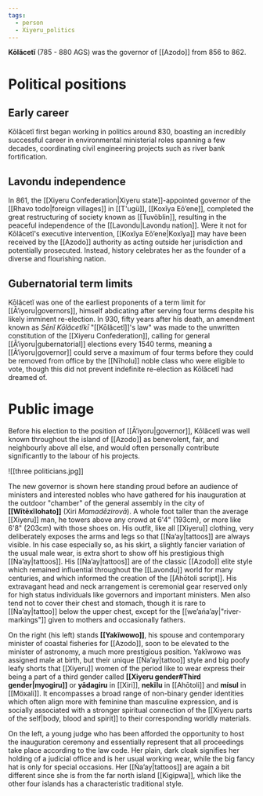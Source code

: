 ```yaml
---
tags:
  - person
  - Xiyeru_politics
---
```


**Kōlăcetĭ** (785 - 880 AGS) was the governor of [[Azodo]] from 856 to 862.
# Political positions
## Early career
Kōlăcetĭ first began working in politics around 830, boasting an incredibly successful career in environmental ministerial roles spanning a few decades, coordinating civil engineering projects such as river bank fortification. 
## Lavondu independence
In 861, the [[Xiyeru Confederation|Xiyeru state]]-appointed governor of the [[Rhavo todo|foreign villages]] in [[T'ugü]], [[Koxĭya Eōʼene]], completed the great restructuring of society known as [[Tuvöblin]], resulting in the peaceful independence of the [[Lavondu|Lavondu nation]]. Were it not for Kōlăcetĭ's executive intervention, [[Koxĭya Eōʼene|Koxĭya]] may have been received by the [[Azodo]] authority as acting outside her jurisdiction and potentially prosecuted. Instead, history celebrates her as the founder of a diverse and flourishing nation.
## Gubernatorial term limits
Kōlăcetĭ was one of the earliest proponents of a term limit for [[Āʼiyoru|governors]], himself abdicating after serving four terms despite his likely imminent re-election. In 930, fifty years after his death, an amendment known as *Sēnĭ Kōlăcetĭkī* "[[Kōlăcetĭ]]'s law" was made to the unwritten constitution of the [[Xiyeru Confederation]], calling for general [[Āʼiyoru|gubernatorial]] elections every 1540 terms, meaning a [[Āʼiyoru|governor]] could serve a maximum of four terms before they could be removed from office by the [[Nīholu]] noble class who were eligible to vote, though this did not prevent indefinite re-election as Kōlăcetĭ had dreamed of.
# Public image
Before his election to the position of [[Āʼiyoru|governor]], Kōlăcetĭ was well known throughout the island of [[Azodo]] as benevolent, fair, and neighbourly above all else, and would often personally contribute significantly to the labour of his projects.

![[three politicians.jpg]]

The new governor is shown here standing proud before an audience of ministers and interested nobles who have gathered for his inauguration at the outdoor "chamber" of the general assembly in the city of **[[Wītēxĭlohato]]** (Xiri *Mamadēzirovā*). A whole foot taller than the average [[Xiyeru]] man, he towers above any crowd at 6'4" (193cm), or more like 6'8" (203cm) with those shoes on. His outfit, like all [[Xiyeru]] clothing, very deliberately exposes the arms and legs so that [[Ńaʼay|tattoos]] are always visible. In his case especially so, as his skirt, a slightly fancier variation of the usual male wear, is extra short to show off his prestigious thigh [[Ńaʼay|tattoos]]. His [[Ńaʼay|tattoos]] are of the classic [[Azodo]] elite style which remained influential throughout the [[Lavondu]] world for many centuries, and which informed the creation of the [[Ahōtoli script]]. His extravagant head and neck arrangement is ceremonial gear reserved only for high status individuals like governors and important ministers. Men also tend not to cover their chest and stomach, though it is rare to [[Ńaʼay|tattoo]] below the upper chest, except for the [[weʼańaʼay|"river-markings"]] given to mothers and occasionally fathers.

On the right (his left) stands **[[Yakĭwowo]]**, his spouse and contemporary minister of coastal fisheries for [[Azodo]], soon to be elevated to the minister of astronomy, a much more prestigious position. Yakĭwowo was assigned male at birth, but their unique [[Ńaʼay|tattoo]] style and big poofy leafy shorts that [[Xiyeru]] women of the period like to wear express their being a part of a third gender called **[[Xiyeru gender#Third gender|myogiru]]** or **yādagiru** in [[Xiri]], **nekĭlu** in [[Ahōtoli]] and **mísul** in [[Möxali]]. It encompasses a broad range of non-binary gender identities which often align more with feminine than masculine expression, and is socially associated with a stronger spiritual connection of the [[Xiyeru parts of the self|body, blood and spirit]] to their corresponding worldly materials.

On the left, a young judge who has been afforded the opportunity to host the inauguration ceremony and essentially represent that all proceedings take place according to the law code. Her plain, dark cloak signifies her holding of a judicial office and is her usual working wear, while the big fancy hat is only for special occasions. Her [[Ńaʼay|tattoos]] are again a bit different since she is from the far north island [[Kigipwa]], which like the other four islands has a characteristic traditional style.
